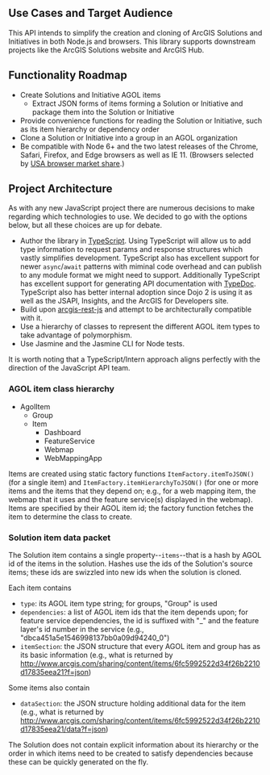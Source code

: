 ## Use Cases and Target Audience

This API intends to simplify the creation and cloning of ArcGIS Solutions and Initiatives in both Node.js and browsers. This library supports downstream projects like the ArcGIS Solutions website and ArcGIS Hub.

## Functionality Roadmap

* Create Solutions and Initiative AGOL items
	* Extract JSON forms of items forming a Solution or Initiative and package them into the Solution or Initiative
* Provide convenience functions for reading the Solution or Initiative, such as its item hierarchy or dependency order
* Clone a Solution or Initiative into a group in an AGOL organization
* Be compatible with Node 6+ and the two latest releases of the Chrome, Safari, Firefox, and Edge browsers as well as IE 11. (Browsers selected by [USA browser market share](http://gs.statcounter.com/browser-market-share/all/united-states-of-america).)

## Project Architecture

As with any new JavaScript project there are numerous decisions to make regarding which technologies to use. We decided to go with the options below, but all these choices are up for debate.

* Author the library in [TypeScript](https://www.typescriptlang.org/). Using TypeScript will allow us to add type information to request params and response structures which vastly simplifies development. TypeScript also has excellent support for newer `async`/`await` patterns with miminal code overhead and can publish to any module format we might need to support. Additionally TypeScript has excellent support for generating API documentation with [TypeDoc](http://typedoc.org/). TypeScript also has better internal adoption since Dojo 2 is using it as well as the JSAPI, Insights, and the ArcGIS for Developers site.
* Build upon [arcgis-rest-js](https://github.com/Esri/arcgis-rest-js) and attempt to be architecturally compatible with it.
* Use a hierarchy of classes to represent the different AGOL item types to take advantage of polymorphism.
* Use Jasmine and the Jasmine CLI for Node tests.

It is worth noting that a TypeScript/Intern approach aligns perfectly with the direction of the JavaScript API team.

### AGOL item class hierarchy

* AgolItem
	* Group
	* Item
		* Dashboard
		* FeatureService
		* Webmap
		* WebMappingApp

Items are created using static factory functions `ItemFactory.itemToJSON()` (for a single item) and `ItemFactory.itemHierarchyToJSON()` (for one or more items and the items that they depend on; e.g., for a web mapping item, the webmap that it uses and the feature service(s) displayed in the webmap). Items are specified by their AGOL item id; the factory function fetches the item to determine the class to create.

### Solution item data packet

The Solution item contains a single property--`items`--that is a hash by AGOL id of the items in the solution. Hashes use the ids of the Solution's source items; these ids are swizzled into new ids when the solution is cloned.

Each item contains

* `type`: its AGOL item type string; for groups, "Group" is used
* `dependencies`: a list of AGOL item ids that the item depends upon; for feature service dependencies, the id is suffixed with "\_" and the feature layer's id number in the service (e.g., "dbca451a5e1546998137bb0a09d94240\_0")
* `itemSection`: the JSON structure that every AGOL item and group has as its basic information (e.g., what is returned by http://www.arcgis.com/sharing/content/items/6fc5992522d34f26b2210d17835eea21?f=json)

Some items also contain

* `dataSection`: the JSON structure holding additional data for the item (e.g., what is returned by http://www.arcgis.com/sharing/content/items/6fc5992522d34f26b2210d17835eea21/data?f=json)

The Solution does not contain explicit information about its hierarchy or the order in which items need to be created to satisfy dependencies because these can be quickly generated on the fly.